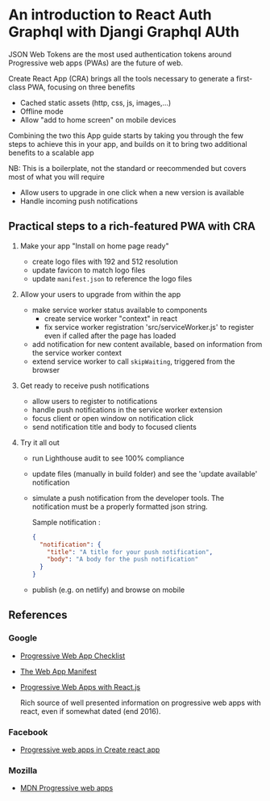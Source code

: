 # An introduction to React Auth Graphql with Djangi Graphql AUth

JSON Web Tokens are the most used authentication tokens around
Progressive web apps (PWAs) are the future of web.

Create React App (CRA) brings all the tools necessary to generate a first-class PWA, focusing on three benefits

- Cached static assets (http, css, js, images,...)
- Offline mode
- Allow "add to home screen" on mobile devices

Combining the two this App guide starts by taking you through the few steps to achieve this in your app, and builds on it to bring two additional benefits to a scalable app

NB: This is a boilerplate, not the standard or reecommended but covers most of what you will require

- Allow users to upgrade in one click when a new version is available
- Handle incoming push notifications

## Practical steps to a rich-featured PWA with CRA

1. Make your app "Install on home page ready"

   - create logo files with 192 and 512 resolution
   - update favicon to match logo files
   - update `manifest.json` to reference the logo files

2. Allow your users to upgrade from within the app

   - make service worker status available to components
     - create service worker "context" in react
     - fix service worker registration 'src/serviceWorker.js' to register even if called after the page has loaded
   - add notification for new content available, based on information from the service worker context
   - extend service worker to call `skipWaiting`, triggered from the browser

3. Get ready to receive push notifications

   - allow users to register to notifications
   - handle push notifications in the service worker extension
   - focus client or open window on notification click
   - send notification title and body to focused clients

4. Try it all out

   - run Lighthouse audit to see 100% compliance
   - update files (manually in build folder) and see the 'update available' notification
   - simulate a push notification from the developer tools. The notification must be a properly formatted json string.

     Sample notification :

     ```json
     {
       "notification": {
         "title": "A title for your push notification",
         "body": "A body for the push notification"
       }
     }
     ```

   - publish (e.g. on netlify) and browse on mobile

## References

### Google

- [Progressive Web App Checklist](https://developers.google.com/web/progressive-web-apps/checklist)
- [The Web App Manifest](https://developers.google.com/web/fundamentals/web-app-manifest/)
- [Progressive Web Apps with React.js](https://medium.com/@addyosmani/progressive-web-apps-with-react-js-part-i-introduction-50679aef2b12)

  Rich source of well presented information on progressive web apps with react, even if somewhat dated (end 2016).

### Facebook

- [Progressive web apps in Create react app](https://facebook.github.io/create-react-app/docs/making-a-progressive-web-app)

### Mozilla

- [MDN Progressive web apps](https://developer.mozilla.org/en-US/docs/Web/Progressive_web_apps)

